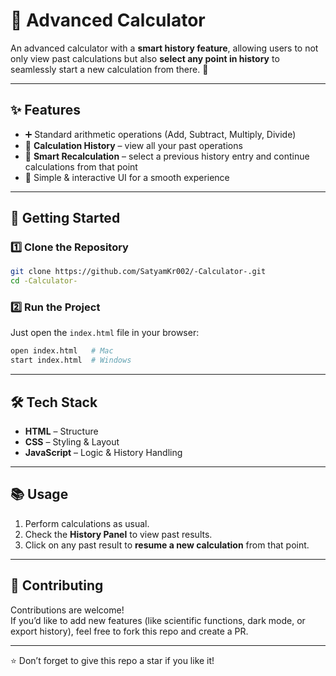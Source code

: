 # 🧮 Advanced Calculator

An advanced calculator with a **smart history feature**, allowing users to not only view past calculations but also **select any point in history** to seamlessly start a new calculation from there. 🚀

---

## ✨ Features

- ➕ Standard arithmetic operations (Add, Subtract, Multiply, Divide)  
- 📜 **Calculation History** – view all your past operations  
- 🔄 **Smart Recalculation** – select a previous history entry and continue calculations from that point  
- 🎨 Simple & interactive UI for a smooth experience  

---


## 🚀 Getting Started

### 1️⃣ Clone the Repository
```bash
git clone https://github.com/SatyamKr002/-Calculator-.git
cd -Calculator-
```

### 2️⃣ Run the Project
Just open the `index.html` file in your browser:
```bash
open index.html   # Mac
start index.html  # Windows
```

---

## 🛠️ Tech Stack

- **HTML** – Structure  
- **CSS** – Styling & Layout  
- **JavaScript** – Logic & History Handling  

---

## 📚 Usage

1. Perform calculations as usual.  
2. Check the **History Panel** to view past results.  
3. Click on any past result to **resume a new calculation** from that point.  

---

## 🤝 Contributing

Contributions are welcome!  
If you’d like to add new features (like scientific functions, dark mode, or export history), feel free to fork this repo and create a PR.  

---

⭐ Don’t forget to give this repo a star if you like it!  
